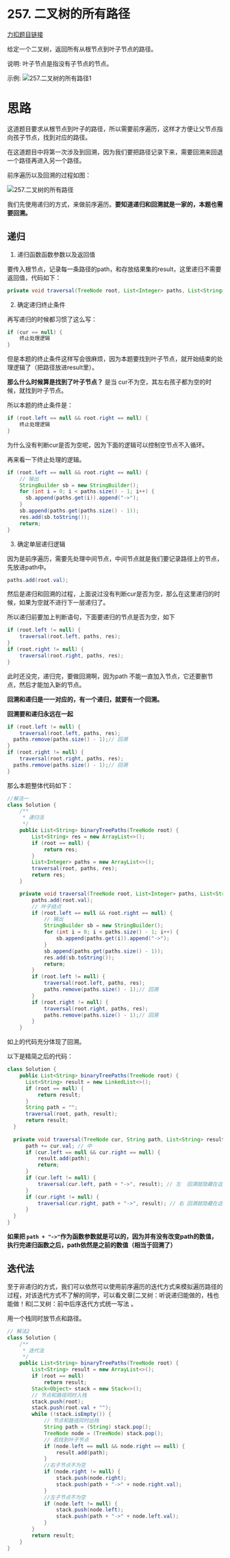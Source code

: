 # 257. 二叉树的所有路径

[力扣题目链接](https://leetcode-cn.com/problems/binary-tree-paths/)

给定一个二叉树，返回所有从根节点到叶子节点的路径。

说明: 叶子节点是指没有子节点的节点。

示例: ![257.二叉树的所有路径1](https://typora-gao-pic.oss-cn-beijing.aliyuncs.com/2021020415161576.png)

# 思路

这道题目要求从根节点到叶子的路径，所以需要前序遍历，这样才方便让父节点指向孩子节点，找到对应的路径。

在这道题目中将第一次涉及到回溯，因为我们要把路径记录下来，需要回溯来回退一个路径再进入另一个路径。

前序遍历以及回溯的过程如图：

![257.二叉树的所有路径](https://typora-gao-pic.oss-cn-beijing.aliyuncs.com/20210204151702443.png)

我们先使用递归的方式，来做前序遍历。**要知道递归和回溯就是一家的，本题也需要回溯。**

## 递归

1. 递归函数函数参数以及返回值

要传入根节点，记录每一条路径的path，和存放结果集的result，这里递归不需要返回值，代码如下：

```java
private void traversal(TreeNode root, List<Integer> paths, List<String> res) {}
```

2. 确定递归终止条件

再写递归的时候都习惯了这么写：

```java
if (cur == null) {
    终止处理逻辑
}
```

但是本题的终止条件这样写会很麻烦，因为本题要找到叶子节点，就开始结束的处理逻辑了（把路径放进result里）。

**那么什么时候算是找到了叶子节点？** 是当 cur不为空，其左右孩子都为空的时候，就找到叶子节点。

所以本题的终止条件是：

```java
if (root.left == null && root.right == null) {
    终止处理逻辑
}
```

为什么没有判断cur是否为空呢，因为下面的逻辑可以控制空节点不入循环。

再来看一下终止处理的逻辑。

```java
if (root.left == null && root.right == null) {
    // 输出
    StringBuilder sb = new StringBuilder();
    for (int i = 0; i < paths.size() - 1; i++) {
      sb.append(paths.get(i)).append("->");
    }
    sb.append(paths.get(paths.size() - 1));
    res.add(sb.toString());
    return;
}
```

3. 确定单层递归逻辑

因为是前序遍历，需要先处理中间节点，中间节点就是我们要记录路径上的节点，先放进path中。

```java
paths.add(root.val);
```

然后是递归和回溯的过程，上面说过没有判断cur是否为空，那么在这里递归的时候，如果为空就不进行下一层递归了。

所以递归前要加上判断语句，下面要递归的节点是否为空，如下

```java
if (root.left != null) {
	traversal(root.left, paths, res);
}
if (root.right != null) {
	traversal(root.right, paths, res);
}
```

此时还没完，递归完，要做回溯啊，因为path 不能一直加入节点，它还要删节点，然后才能加入新的节点。

**回溯和递归是一一对应的，有一个递归，就要有一个回溯。**

**回溯要和递归永远在一起**

```java
if (root.left != null) {
	traversal(root.left, paths, res);
  paths.remove(paths.size() - 1);// 回溯
}
if (root.right != null) {
	traversal(root.right, paths, res);
  paths.remove(paths.size() - 1);// 回溯
}
```

那么本题整体代码如下：

```java
//解法一
class Solution {
    /**
     * 递归法
     */
    public List<String> binaryTreePaths(TreeNode root) {
        List<String> res = new ArrayList<>();
        if (root == null) {
            return res;
        }
        List<Integer> paths = new ArrayList<>();
        traversal(root, paths, res);
        return res;
    }

    private void traversal(TreeNode root, List<Integer> paths, List<String> res) {
        paths.add(root.val);
        // 叶子结点
        if (root.left == null && root.right == null) {
            // 输出
            StringBuilder sb = new StringBuilder();
            for (int i = 0; i < paths.size() - 1; i++) {
                sb.append(paths.get(i)).append("->");
            }
            sb.append(paths.get(paths.size() - 1));
            res.add(sb.toString());
            return;
        }
        if (root.left != null) {
            traversal(root.left, paths, res);
            paths.remove(paths.size() - 1);// 回溯
        }
        if (root.right != null) {
            traversal(root.right, paths, res);
            paths.remove(paths.size() - 1);// 回溯
        }
    }
```

如上的代码充分体现了回溯。

以下是精简之后的代码：

```java
class Solution {
    public List<String> binaryTreePaths(TreeNode root) {
      List<String> result = new LinkedList<>();
      if (root == null) {
          return result;
      }
      String path = "";
      traversal(root, path, result);
      return result;
  }
  
  private void traversal(TreeNode cur, String path, List<String> result) {
      path += cur.val; // 中
      if (cur.left == null && cur.right == null) {
          result.add(path);
          return;
      }
      if (cur.left != null) {
          traversal(cur.left, path + "->", result); // 左  回溯就隐藏在这里
      }
      if (cur.right != null) {
          traversal(cur.right, path + "->", result); // 右 回溯就隐藏在这里
      }
  }
}
```

**如果把 `path + "->"`作为函数参数就是可以的，因为并有没有改变path的数值，执行完递归函数之后，path依然是之前的数值（相当于回溯了）**

## 迭代法

至于非递归的方式，我们可以依然可以使用前序遍历的迭代方式来模拟遍历路径的过程，对该迭代方式不了解的同学，可以看文章[二叉树：听说递归能做的，栈也能做！和[二叉树：前中后序迭代方式统一写法 。

用一个栈同时放节点和路径。

```java
// 解法2
class Solution {
    /**
     * 迭代法
     */
    public List<String> binaryTreePaths(TreeNode root) {
        List<String> result = new ArrayList<>();
        if (root == null)
            return result;
        Stack<Object> stack = new Stack<>();
        // 节点和路径同时入栈
        stack.push(root);
        stack.push(root.val + "");
        while (!stack.isEmpty()) {
            // 节点和路径同时出栈
            String path = (String) stack.pop();
            TreeNode node = (TreeNode) stack.pop();
            // 若找到叶子节点
            if (node.left == null && node.right == null) {
                result.add(path);
            }
            //右子节点不为空
            if (node.right != null) {
                stack.push(node.right);
                stack.push(path + "->" + node.right.val);
            }
            //左子节点不为空
            if (node.left != null) {
                stack.push(node.left);
                stack.push(path + "->" + node.left.val);
            }
        }
        return result;
    }
}
```

